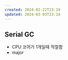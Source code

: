 ```yaml
---
created: 2024-02-22T23:19
updated: 2024-03-03T23:14
---
```


## Serial GC
- CPU 코어가 1개일때 적절함
- major 